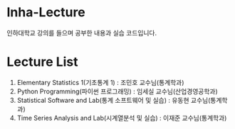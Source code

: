 # Inha-Lecture
인하대학교 강의를 들으며 공부한 내용과 실습 코드입니다.

# Lecture List
1. Elementary Statistics 1(기초통계 1) : 조민호 교수님(통계학과)
2. Python Programming(파이썬 프로그래밍) : 임세실 교수님(산업경영공학과)
3. Statistical Software and Lab(통계 소프트웨어 및 실습) : 유동현 교수님(통계학과)
4. Time Series Analysis and Lab(시계열분석 및 실습) : 이재준 교수님(통계학과)
